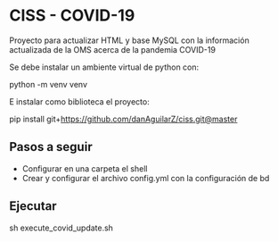 # CISS - COVID-19
Proyecto para actualizar HTML y base MySQL con la información actualizada de la OMS acerca de la pandemia COVID-19

Se debe instalar un ambiente virtual de python con:

python -m venv venv

E instalar como biblioteca el proyecto:

pip install git+https://github.com/danAguilarZ/ciss.git@master

## Pasos a seguir

* Configurar en una carpeta el shell
* Crear y configurar el archivo config.yml con la configuración de bd

## Ejecutar

sh execute_covid_update.sh <ruta de ambiente virtual> <ruta html a actualizar> <tiempo para volver a descargar archivo>